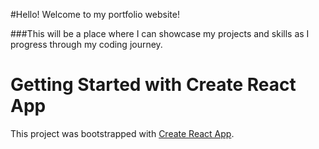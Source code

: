 #Hello! Welcome to my portfolio website!

###This will be a place where I can showcase my projects and skills as I progress through my coding journey.

# Getting Started with Create React App

This project was bootstrapped with [Create React App](https://github.com/facebook/create-react-app).
